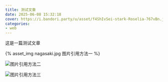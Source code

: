 ```yaml
---
title: 测试文章
date: 2025-06-08 15:32:18
cover: https://i.bandori.party/u/asset/f4ShIvSei-stark-Roselia-767vBn.jfif
categories:
- web
---
```


这是一篇测试文章

{% asset_img nagasaki.jpg 图片引用方法一 %}

![图片引用方法二](nagasaki.jpg)

![图片引用方法三](images/nagasaki.jpg)
